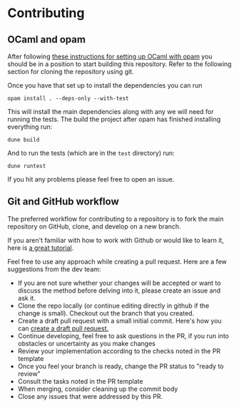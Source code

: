 # Contributing

## OCaml and opam

After following [these instructions for setting up OCaml with opam](https://v3.ocaml.org/learn/up-and-running-with-ocaml) you should be in a position to start building this
repository. Refer to the following section for cloning the repository using git.

Once you have that set up to install the dependencies you can run 

```
opam install . --deps-only --with-test
```

This will install the main dependencies along with any we will need for running the tests. The build the project after opam has finished installing everything run:

```
dune build
```

And to run the tests (which are in the `test` directory) run:

```
dune runtest
```

If you hit any problems please feel free to open an issue.

## Git and GitHub workflow

The preferred workflow for contributing to a repository is to fork the main repository on GitHub, clone, and develop on a new branch.

If you aren't familiar with how to work with Github or would like to learn it, here is [a great tutorial](https://app.egghead.io/playlists/how-to-contribute-to-an-open-source-project-on-github).

Feel free to use any approach while creating a pull request. Here are a few suggestions from the dev team:

- If you are not sure whether your changes will be accepted or want to discuss the method before delving into it, please create an issue and ask it.
- Clone the repo locally (or continue editing directly in github if the change is small). Checkout
  out the branch that you created.
- Create a draft pull request with a small initial commit. Here's how you can [create a draft pull request.](https://github.blog/2019-02-14-introducing-draft-pull-requests/)
- Continue developing, feel free to ask questions in the PR, if you run into obstacles or uncertainty as you make changes
- Review your implementation according to the checks noted in the PR template
- Once you feel your branch is ready, change the PR status to "ready to review"
- Consult the tasks noted in the PR template
- When merging, consider cleaning up the commit body
- Close any issues that were addressed by this PR.
